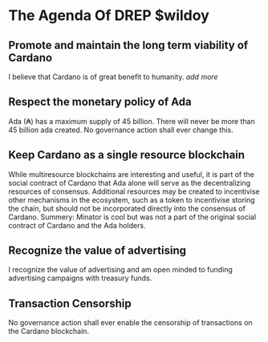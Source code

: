 # The Agenda Of DREP $wildoy

## Promote and maintain the long term viability of Cardano
I believe that Cardano is of great benefit to humanity. *add more*

## Respect the monetary policy of Ada
Ada (₳) has a maximum supply of 45 billion. There will never be more than 45 billion ada created. No governance action shall ever change this.

## Keep Cardano as a single resource blockchain
While multiresource blockchains are interesting and useful, it is part of the social contract of Cardano that Ada alone will serve as the decentralizing resources of consensus. Additional resources may be created to incentivise other mechanisms in the ecosystem, such as a token to incentivise storing the chain, but should not be incorporated directly into the consensus of Cardano. Summery: Minator is cool but was not a part of the original social contract of Cardano and the Ada holders.

## Recognize the value of advertising
I recognize the value of advertising and am open minded to funding advertising campaigns with treasury funds.

## Transaction Censorship
No governance action shall ever enable the censorship of transactions on the Cardano blockchain.